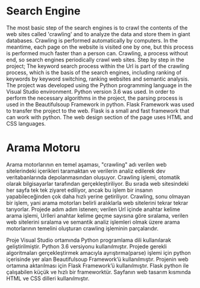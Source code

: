 # Search Engine


The most basic step of the search engines is to crawl the contents of the web sites called 'crawling' and to analyze the data and store them in giant databases. Crawling is performed automatically by computers. In the meantime, each page on the website is visited one by one, but this process is performed much faster than a person can. Crawling, a process without end, so search engines periodically crawl web sites. Step by step in the project; The keyword search process within the Url is part of the crawling process, which is the basis of the search engines, including ranking of keywords by keyword switching, ranking websites and semantic analysis. 
The project was developed using the Python programming language in the Visual Studio environment. Python version 3.6 was used. In order to perform the necessary algorithms in the project, the parsing process is used in the Beautifulsoup Framework in python. Flask Framework was used to transfer the project to the web. Flask is a small and fast framework that can work with python. The web design section of the page uses HTML and CSS languages.

# Arama Motoru

Arama motorlarının en temel aşaması, &quot;crawling&quot; adı verilen
web sitelerindeki içerikleri taramaktan ve verilerin
analiz edilerek dev veritabanlarında depolanmasından
oluşuyor. Crawling işlemi, otomatik olarak
bilgisayarlar tarafından gerçekleştiriliyor. Bu sırada
web sitesindeki her sayfa tek tek ziyaret ediliyor, ancak
bu işlem bir insanın yapabileceğinden çok daha hızlı
yerine getiriliyor. Crawling, sonu olmayan bir işlem,
yani arama motorları belirli aralıklarla web sitelerini
tekrar tekrar tarıyorlar. Projede adım adım istenen;
verilen Url içinde anahtar kelime arama işlemi, Urlleri
anahtar kelime geçme sayısına göre sıralama, verilen
web sitelerini sıralama ve semantik analiz işlemleri
olmak üzere arama motorlarının temelini oluşturan
crawling işleminin parçalarıdır.


Proje Visual Studio ortamında Python programlama dili
kullanılarak geliştirilmiştir. Python 3.6 versiyonu
kullanılmıştır. Projede gerekli algoritmaları
gerçekleştirmek amacıyla ayrıştırma(parse) işlemi için
python içerisinde yer alan Beautifulsoup Framework’ü
kullanılmıştır. Projenin web ortamına aktarılması için
Flask Framework’ü kullanılmıştır. Flask python ile
çalışabilen küçük ve hızlı bir frameworktür.
Sayfanın web tasarım kısmında HTML ve CSS dilleri
kullanılmıştır.

